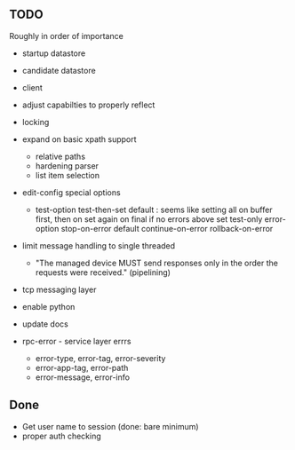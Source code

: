 ## TODO
Roughly in order of importance

* startup datastore
* candidate datastore
* client
* adjust capabilties to properly reflect
* locking
* expand on basic xpath support
  - relative paths
  - hardening parser
  - list item selection
* edit-config special options
   - test-option
      test-then-set  default : seems like setting all on buffer first, then on 
                               set again on final if no errors above
      set
      test-only
    error-option
      stop-on-error    default
      continue-on-error
      rollback-on-error
* limit message handling to single threaded
  * "The managed device MUST send responses only in the order the requests were received." (pipelining)
* tcp messaging layer
* enable python
* update docs

* rpc-error - service layer errrs
  * error-type, error-tag, error-severity
  * error-app-tag, error-path
  * error-message, error-info

## Done
* Get user name to session (done: bare minimum)
* proper auth checking
